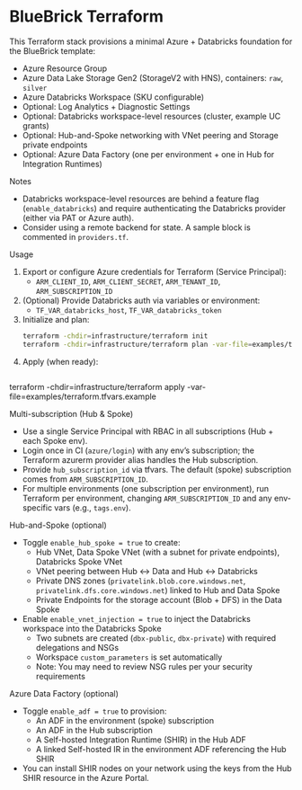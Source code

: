 # BlueBrick Terraform

This Terraform stack provisions a minimal Azure + Databricks foundation for the
BlueBrick template:

- Azure Resource Group
- Azure Data Lake Storage Gen2 (StorageV2 with HNS), containers: `raw`, `silver`
- Azure Databricks Workspace (SKU configurable)
- Optional: Log Analytics + Diagnostic Settings
- Optional: Databricks workspace-level resources (cluster, example UC grants)
- Optional: Hub-and-Spoke networking with VNet peering and Storage private endpoints
- Optional: Azure Data Factory (one per environment + one in Hub for Integration Runtimes)

Notes
- Databricks workspace-level resources are behind a feature flag (`enable_databricks`)
  and require authenticating the Databricks provider (either via PAT or Azure auth).
- Consider using a remote backend for state. A sample block is commented in `providers.tf`.

Usage
1. Export or configure Azure credentials for Terraform (Service Principal):
   - `ARM_CLIENT_ID`, `ARM_CLIENT_SECRET`, `ARM_TENANT_ID`, `ARM_SUBSCRIPTION_ID`
2. (Optional) Provide Databricks auth via variables or environment:
   - `TF_VAR_databricks_host`, `TF_VAR_databricks_token`
3. Initialize and plan:
   ```bash
   terraform -chdir=infrastructure/terraform init
   terraform -chdir=infrastructure/terraform plan -var-file=examples/terraform.tfvars.example
   ```
4. Apply (when ready):
   ```bash
  terraform -chdir=infrastructure/terraform apply -var-file=examples/terraform.tfvars.example

Multi-subscription (Hub & Spoke)
- Use a single Service Principal with RBAC in all subscriptions (Hub + each Spoke env).
- Login once in CI (`azure/login`) with any env’s subscription; the Terraform azurerm provider alias handles the Hub subscription.
- Provide `hub_subscription_id` via tfvars. The default (spoke) subscription comes from `ARM_SUBSCRIPTION_ID`.
- For multiple environments (one subscription per environment), run Terraform per environment, changing `ARM_SUBSCRIPTION_ID` and any env-specific vars (e.g., `tags.env`).

Hub-and-Spoke (optional)
- Toggle `enable_hub_spoke = true` to create:
  - Hub VNet, Data Spoke VNet (with a subnet for private endpoints), Databricks Spoke VNet
  - VNet peering between Hub ↔ Data and Hub ↔ Databricks
  - Private DNS zones (`privatelink.blob.core.windows.net`, `privatelink.dfs.core.windows.net`) linked to Hub and Data Spoke
  - Private Endpoints for the storage account (Blob + DFS) in the Data Spoke
- Enable `enable_vnet_injection = true` to inject the Databricks workspace into the Databricks Spoke
  - Two subnets are created (`dbx-public`, `dbx-private`) with required delegations and NSGs
  - Workspace `custom_parameters` is set automatically
  - Note: You may need to review NSG rules per your security requirements

Azure Data Factory (optional)
- Toggle `enable_adf = true` to provision:
  - An ADF in the environment (spoke) subscription
  - An ADF in the Hub subscription
  - A Self-hosted Integration Runtime (SHIR) in the Hub ADF
  - A linked Self-hosted IR in the environment ADF referencing the Hub SHIR
- You can install SHIR nodes on your network using the keys from the Hub SHIR resource in the Azure Portal.
   ```
